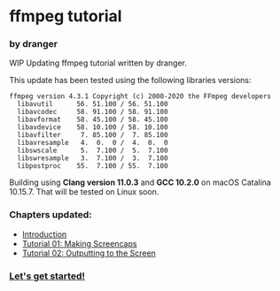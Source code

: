 # ffmpeg tutorial
### by dranger

WIP Updating ffmpeg tutorial written by dranger.

This update has been tested using the following libraries versions:

    ffmpeg version 4.3.1 Copyright (c) 2000-2020 the FFmpeg developers
      libavutil      56. 51.100 / 56. 51.100
      libavcodec     58. 91.100 / 58. 91.100
      libavformat    58. 45.100 / 58. 45.100
      libavdevice    58. 10.100 / 58. 10.100
      libavfilter     7. 85.100 /  7. 85.100
      libavresample   4.  0.  0 /  4.  0.  0
      libswscale      5.  7.100 /  5.  7.100
      libswresample   3.  7.100 /  3.  7.100
      libpostproc    55.  7.100 / 55.  7.100

Building using **Clang version 11.0.3** and **GCC 10.2.0** on macOS Catalina 10.15.7.
That will be tested on Linux soon.

### Chapters updated:

- [Introduction](https://github.com/dx7/ffmpegtutorial/blob/master/ffmpeg.md)
- [Tutorial 01: Making Screencaps](https://github.com/dx7/ffmpegtutorial/blob/master/tutorial01.c)
- [Tutorial 02: Outputting to the Screen](https://github.com/dx7/ffmpegtutorial/blob/master/tutorial02.c)

### [Let's get started!](https://github.com/dx7/ffmpegtutorial/blob/master/ffmpeg.md)

